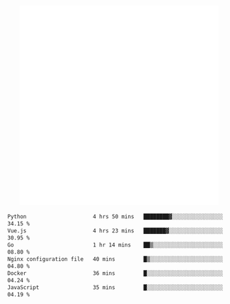 <div align="center">
    <a href="https://konst.fish">
        <img src="https://raw.githubusercontent.com/konstfish/konstfish/master/fish.svg" alt="Logo" width="450"/>
    </a>
</div>

<!--START_SECTION:waka-->

```text
Python                     4 hrs 50 mins   ████████▓░░░░░░░░░░░░░░░░   34.15 %
Vue.js                     4 hrs 23 mins   ███████▓░░░░░░░░░░░░░░░░░   30.95 %
Go                         1 hr 14 mins    ██▒░░░░░░░░░░░░░░░░░░░░░░   08.80 %
Nginx configuration file   40 mins         █▒░░░░░░░░░░░░░░░░░░░░░░░   04.80 %
Docker                     36 mins         █░░░░░░░░░░░░░░░░░░░░░░░░   04.24 %
JavaScript                 35 mins         █░░░░░░░░░░░░░░░░░░░░░░░░   04.19 %
```

<!--END_SECTION:waka-->

